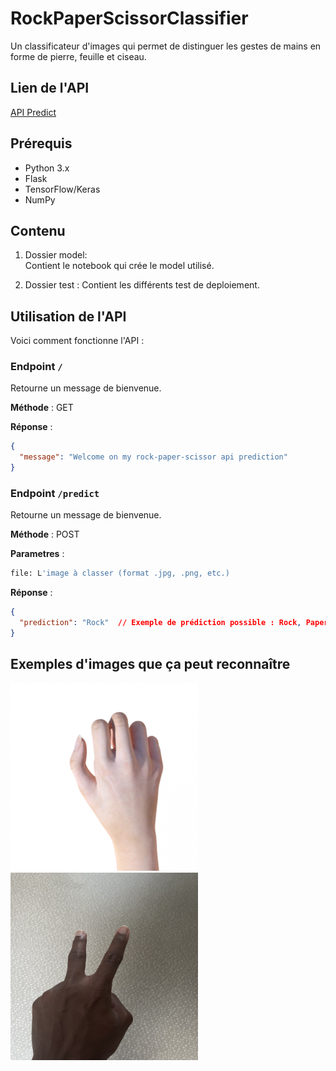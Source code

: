 # RockPaperScissorClassifier

Un classificateur d'images qui permet de distinguer les gestes de mains en forme de pierre, feuille et ciseau.



## Lien de l'API

[API Predict](https://image-classifier-563965826134.europe-west9.run.app)

## Prérequis

- Python 3.x
- Flask
- TensorFlow/Keras
- NumPy

## Contenu

1. Dossier model:  
   Contient le notebook qui crée le model utilisé.

2. Dossier test :
    Contient les différents test de deploiement.

## Utilisation de l'API

Voici comment fonctionne l'API :

### Endpoint `/`

Retourne un message de bienvenue.

**Méthode** : GET

**Réponse** :
```json
{
  "message": "Welcome on my rock-paper-scissor api prediction"
}
```
### Endpoint `/predict`

Retourne un message de bienvenue.

**Méthode** : POST

**Parametres** : 
```bash
file: L'image à classer (format .jpg, .png, etc.)
```


**Réponse** :
```json
{
  "prediction": "Rock"  // Exemple de prédiction possible : Rock, Paper, Scissor
}
```

## Exemples d'images que ça peut reconnaître

![rock](images/from_training/rock.png)
<img src="images/not_from_training/ciseau.jpg" alt="Ciseau" width="300" height="300">
